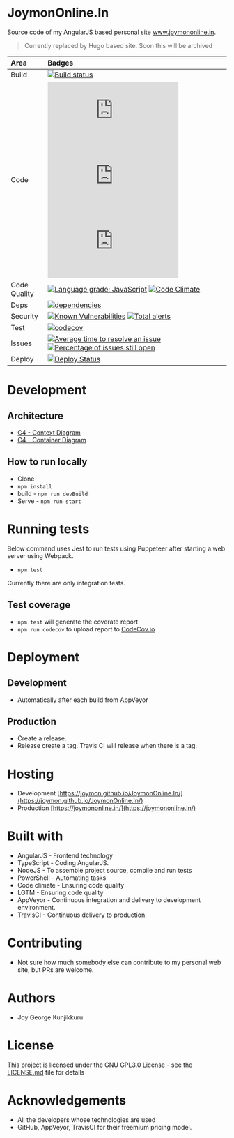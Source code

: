 # JoymonOnline.In
Source code of my AngularJS based personal site www.joymononline.in.

> Currently replaced by Hugo based site. Soon this will be archived

| Area      |      Badges  |
|:----------|:-------------|
| Build |[![Build status](https://ci.appveyor.com/api/projects/status/5mycvjhhmw36r6pl?svg=true)](https://ci.appveyor.com/project/joymon/demo-aspnetintergationtest) |
| Code | ![GitHub code size in bytes](https://img.shields.io/github/languages/code-size/joymon/JoymonOnline.In) ![GitHub repo size](https://img.shields.io/github/repo-size/joymon/JoymonOnline.In) [![](https://tokei.rs/b1/github/joymon/JoymonOnline.In)](https://github.com/joymon/JoymonOnline.In) |
| Code Quality | [![Language grade: JavaScript](https://img.shields.io/lgtm/grade/javascript/g/joymon/JoymonOnline.In.svg?logo=lgtm&logoWidth=18)](https://lgtm.com/projects/g/joymon/JoymonOnline.In/context:javascript) [![Code Climate](https://codeclimate.com/github/joymon/JoymonOnline.In/badges/gpa.svg)](https://codeclimate.com/github/joymon/JoymonOnline.In) |
| Deps | [![dependencies](https://david-dm.org/joymon/JoymonOnline.In.svg)](https://david-dm.org/joymon/JoymonOnline.In)|
| Security | [![Known Vulnerabilities](https://snyk.io/test/github/joymon/JoymonOnline.In/badge.svg)](https://snyk.io/test/github/joymon/JoymonOnline.In)  [![Total alerts](https://img.shields.io/lgtm/alerts/g/joymon/JoymonOnline.In.svg?logo=lgtm&logoWidth=18)](https://lgtm.com/projects/g/joymon/JoymonOnline.In/alerts/) |
| Test | [![codecov](https://codecov.io/gh/joymon/JoymonOnline.In/branch/master/graph/badge.svg)](https://codecov.io/gh/joymon/JoymonOnline.In) |
| Issues | [![Average time to resolve an issue](https://isitmaintained.com/badge/resolution/joymon/JoymonOnline.in.svg)](http://isitmaintained.com/project/joymon/joymononline.in "Average time to resolve an issue") [![Percentage of issues still open](http://isitmaintained.com/badge/open/joymon/JoymonOnline.in.svg)](http://isitmaintained.com/project/joymon/joymononline.in "Percentage of issues still open") |
| Deploy |  [![Deploy Status](https://travis-ci.org/joymon/JoymonOnline.In.svg)](https://travis-ci.org/joymon/JoymonOnline.In) |

# Development

## Architecture
- [C4 - Context Diagram](http://www.plantuml.com/plantuml/proxy?fmt=svg&cache=no&src=https://raw.githubusercontent.com/joymon/JoymonOnline.In/master/diagrams/context.puml)
- [C4 - Container Diagram](http://www.plantuml.com/plantuml/proxy?fmt=svg&cache=no&src=https://raw.githubusercontent.com/joymon/JoymonOnline.In/master/diagrams/container.puml)

## How to run locally
- Clone
- `npm install`
- build - `npm run devBuild`
- Serve - `npm run start`

# Running tests

Below command uses Jest to run tests using Puppeteer after starting a web server using Webpack.

- `npm test`

Currently there are only integration tests.

## Test coverage

- `npm test` will generate the coverate report
- `npm run codecov` to upload report to [CodeCov.io](https://codecov.io/gh/joymon/JoymonOnline.In)

# Deployment

## Development
-   Automatically after each build from AppVeyor

## Production
- Create a release.
- Release create a tag. Travis CI will release when there is a tag.

# Hosting
- Development [https://joymon.github.io/JoymonOnline.In/](https://joymon.github.io/JoymonOnline.In/)
- Production [https://joymononline.in/](https://joymononline.in/)

# Built with
- AngularJS - Frontend technology
- TypeScript - Coding AngularJS.
- NodeJS - To assemble project source, compile and run tests
- PowerShell - Automating tasks
- Code climate - Ensuring code quality
- LGTM - Ensuring code quality
- AppVeyor - Continuous integration and delivery to development environment.
- TravisCI - Continuous delivery to production.

# Contributing

- Not sure how much somebody else can contribute to my personal web site, but PRs are welcome.

# Authors
- Joy George Kunjikkuru

# License 

This project is licensed under the GNU GPL3.0 License - see the [LICENSE.md](LICENSE.md) file for details

# Acknowledgements

- All the developers whose technologies are used
- GitHub, AppVeyor, TravisCI for their freemium pricing model.
